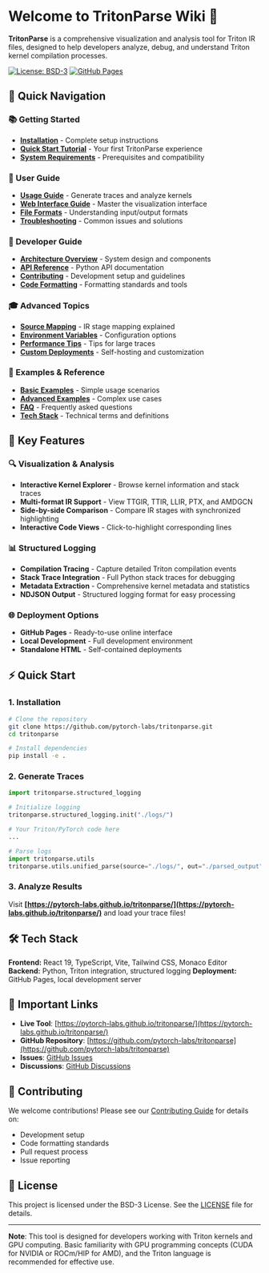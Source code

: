 # Welcome to TritonParse Wiki 🚀

**TritonParse** is a comprehensive visualization and analysis tool for Triton IR files, designed to help developers analyze, debug, and understand Triton kernel compilation processes.

[![License: BSD-3](https://img.shields.io/badge/License-BSD--3-blue.svg)](https://opensource.org/licenses/BSD-3-Clause)
[![GitHub Pages](https://img.shields.io/badge/GitHub%20Pages-Deploy-brightgreen)](https://pytorch-labs.github.io/tritonparse/)

## 🎯 Quick Navigation

### 📚 Getting Started
- **[Installation](01.-Installation)** - Complete setup instructions
- **[Quick Start Tutorial](#-quick-start)** - Your first TritonParse experience
- **[System Requirements](01.-Installation#-prerequisites)** - Prerequisites and compatibility

### 📖 User Guide
- **[Usage Guide](02.-Usage-Guide)** - Generate traces and analyze kernels
- **[Web Interface Guide](03.-Web-Interface-Guide)** - Master the visualization interface
- **[File Formats](02.-Usage-Guide#supported-file-formats)** - Understanding input/output formats
- **[Troubleshooting](01.-Installation#-troubleshooting)** - Common issues and solutions

### 🔧 Developer Guide
- **[Architecture Overview](04.-Developer-Guide#-architecture-overview)** - System design and components
- **[API Reference](04.-Developer-Guide#-api-reference)** - Python API documentation
- **[Contributing](04.-Developer-Guide#-contributing-guidelines)** - Development setup and guidelines
- **[Code Formatting](05.-Code-Formatting)** - Formatting standards and tools

### 🎓 Advanced Topics
- **[Source Mapping](02.-Usage-Guide#-understanding-the-results)** - IR stage mapping explained
- **[Environment Variables](01.-Installation#environment-variables)** - Configuration options
- **[Performance Tips](03.-Web-Interface-Guide#performance-considerations)** - Tips for large traces
- **[Custom Deployments](04.-Developer-Guide#deployment-options)** - Self-hosting and customization

### 📝 Examples & Reference
- **[Basic Examples](02.-Usage-Guide#example-complete-triton-kernel)** - Simple usage scenarios
- **[Advanced Examples](02.-Usage-Guide#-advanced-features)** - Complex use cases
- **[FAQ](06.-FAQ)** - Frequently asked questions
- **[Tech Stack](#-tech-stack)** - Technical terms and definitions

## 🌟 Key Features

### 🔍 Visualization & Analysis
- **Interactive Kernel Explorer** - Browse kernel information and stack traces
- **Multi-format IR Support** - View TTGIR, TTIR, LLIR, PTX, and AMDGCN
- **Side-by-side Comparison** - Compare IR stages with synchronized highlighting
- **Interactive Code Views** - Click-to-highlight corresponding lines

### 📊 Structured Logging
- **Compilation Tracing** - Capture detailed Triton compilation events
- **Stack Trace Integration** - Full Python stack traces for debugging
- **Metadata Extraction** - Comprehensive kernel metadata and statistics
- **NDJSON Output** - Structured logging format for easy processing

### 🌐 Deployment Options
- **GitHub Pages** - Ready-to-use online interface
- **Local Development** - Full development environment
- **Standalone HTML** - Self-contained deployments

## ⚡ Quick Start

### 1. Installation
```bash
# Clone the repository
git clone https://github.com/pytorch-labs/tritonparse.git
cd tritonparse

# Install dependencies
pip install -e .
```

### 2. Generate Traces
```python
import tritonparse.structured_logging

# Initialize logging
tritonparse.structured_logging.init("./logs/")

# Your Triton/PyTorch code here
...

# Parse logs
import tritonparse.utils
tritonparse.utils.unified_parse(source="./logs/", out="./parsed_output")
```

### 3. Analyze Results
Visit **[https://pytorch-labs.github.io/tritonparse/](https://pytorch-labs.github.io/tritonparse/)** and load your trace files!

## 🛠️ Tech Stack

**Frontend:** React 19, TypeScript, Vite, Tailwind CSS, Monaco Editor
**Backend:** Python, Triton integration, structured logging
**Deployment:** GitHub Pages, local development server

## 🔗 Important Links

- **Live Tool**: [https://pytorch-labs.github.io/tritonparse/](https://pytorch-labs.github.io/tritonparse/)
- **GitHub Repository**: [https://github.com/pytorch-labs/tritonparse](https://github.com/pytorch-labs/tritonparse)
- **Issues**: [GitHub Issues](https://github.com/pytorch-labs/tritonparse/issues)
- **Discussions**: [GitHub Discussions](https://github.com/pytorch-labs/tritonparse/discussions)

## 🤝 Contributing

We welcome contributions! Please see our [Contributing Guide](04.-Developer-Guide#-contributing-guidelines) for details on:
- Development setup
- Code formatting standards
- Pull request process
- Issue reporting

## 📄 License

This project is licensed under the BSD-3 License. See the [LICENSE](https://github.com/pytorch-labs/tritonparse/blob/main/LICENSE) file for details.

---

**Note**: This tool is designed for developers working with Triton kernels and GPU computing. Basic familiarity with GPU programming concepts (CUDA for NVIDIA or ROCm/HIP for AMD), and the Triton language is recommended for effective use. 